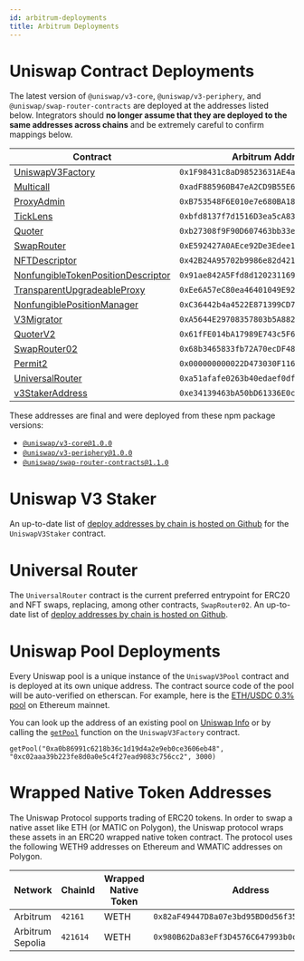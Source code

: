 ```yaml
---
id: arbitrum-deployments
title: Arbitrum Deployments
---
```


# Uniswap Contract Deployments

The latest version of `@uniswap/v3-core`, `@uniswap/v3-periphery`, and `@uniswap/swap-router-contracts` are deployed at the addresses listed below. Integrators should **no longer assume that they are deployed to the same addresses across chains** and be extremely careful to confirm mappings below.

| Contract                                                                                                                                                     | Arbitrum Addresses                           | Arbitrum Sepolia Addresses                   |
| ------------------------------------------------------------------------------------------------------------------------------------------------------------ | -------------------------------------------- | -------------------------------------------- |
| [UniswapV3Factory](https://github.com/Uniswap/uniswap-v3-core/blob/v1.0.0/contracts/UniswapV3Factory.sol)                                                    | `0x1F98431c8aD98523631AE4a59f267346ea31F984` | `0x248AB79Bbb9bC29bB72f7Cd42F17e054Fc40188e` |
| [Multicall](https://arbiscan.io/address/0xadF885960B47eA2CD9B55E6DAc6B42b7Cb2806dB#code)                                                                     | `0xadF885960B47eA2CD9B55E6DAc6B42b7Cb2806dB` | `0x2B718b475e385eD29F56775a66aAB1F5cC6B2A0A` |
| [ProxyAdmin](https://github.com/OpenZeppelin/openzeppelin-contracts/blob/v3.4.1-solc-0.7-2/contracts/proxy/ProxyAdmin.sol)                                   | `0xB753548F6E010e7e680BA186F9Ca1BdAB2E90cf2` | ``                                           |
| [TickLens](https://github.com/Uniswap/uniswap-v3-periphery/blob/v1.0.0/contracts/lens/TickLens.sol)                                                          | `0xbfd8137f7d1516D3ea5cA83523914859ec47F573` | `0x0fd18587734e5C2dcE2dccDcC7DD1EC89ba557d9` |
| [Quoter](https://github.com/Uniswap/uniswap-v3-periphery/blob/v1.0.0/contracts/lens/Quoter.sol)                                                              | `0xb27308f9F90D607463bb33eA1BeBb41C27CE5AB6` | ``                                           |
| [SwapRouter](https://github.com/Uniswap/uniswap-v3-periphery/blob/v1.0.0/contracts/SwapRouter.sol)                                                           | `0xE592427A0AEce92De3Edee1F18E0157C05861564` | ``                                           |
| [NFTDescriptor](https://github.com/Uniswap/uniswap-v3-periphery/blob/v1.0.0/contracts/libraries/NFTDescriptor.sol)                                           | `0x42B24A95702b9986e82d421cC3568932790A48Ec` | ``                                           |
| [NonfungibleTokenPositionDescriptor](https://github.com/Uniswap/uniswap-v3-periphery/blob/v1.0.0/contracts/NonfungibleTokenPositionDescriptor.sol)           | `0x91ae842A5Ffd8d12023116943e72A606179294f3` | ``                                           |
| [TransparentUpgradeableProxy](https://github.com/OpenZeppelin/openzeppelin-contracts/blob/v3.4.1-solc-0.7-2/contracts/proxy/TransparentUpgradeableProxy.sol) | `0xEe6A57eC80ea46401049E92587E52f5Ec1c24785` | ``                                           |
| [NonfungiblePositionManager](https://github.com/Uniswap/uniswap-v3-periphery/blob/v1.0.0/contracts/NonfungiblePositionManager.sol)                           | `0xC36442b4a4522E871399CD717aBDD847Ab11FE88` | `0x6b2937Bde17889EDCf8fbD8dE31C3C2a70Bc4d65` |
| [V3Migrator](https://github.com/Uniswap/uniswap-v3-periphery/blob/v1.0.0/contracts/V3Migrator.sol)                                                           | `0xA5644E29708357803b5A882D272c41cC0dF92B34` | `0x398f43ef2c67B941147157DA1c5a868E906E043D` |
| [QuoterV2](https://github.com/Uniswap/v3-periphery/blob/main/contracts/lens/QuoterV2.sol)                                                                    | `0x61fFE014bA17989E743c5F6cB21bF9697530B21e` | `0x2779a0CC1c3e0E44D2542EC3e79e3864Ae93Ef0B` |
| [SwapRouter02](https://github.com/Uniswap/swap-router-contracts/blob/main/contracts/SwapRouter02.sol)                                                        | `0x68b3465833fb72A70ecDF485E0e4C7bD8665Fc45` | `0x101F443B4d1b059569D643917553c771E1b9663E` |
| [Permit2](https://github.com/Uniswap/permit2)                                                                                                                | `0x000000000022D473030F116dDEE9F6B43aC78BA3` | `0x000000000022D473030F116dDEE9F6B43aC78BA3` |
| [UniversalRouter](https://github.com/Uniswap/universal-router)                                                                                               | `0xa51afafe0263b40edaef0df8781ea9aa03e381a3` | `0x4A7b5Da61326A6379179b40d00F57E5bbDC962c2` |
| [v3StakerAddress](https://github.com/Uniswap/v3-staker)                                                                                                      | `0xe34139463bA50bD61336E0c446Bd8C0867c6fE65` | ``                                           |


These addresses are final and were deployed from these npm package versions:

- [`@uniswap/v3-core@1.0.0`](https://github.com/Uniswap/uniswap-v3-core/tree/v1.0.0)
- [`@uniswap/v3-periphery@1.0.0`](https://github.com/Uniswap/uniswap-v3-periphery/tree/v1.0.0)
- [`@uniswap/swap-router-contracts@1.1.0`](https://github.com/Uniswap/swap-router-contracts/tree/v1.1.0)

# Uniswap V3 Staker

An up-to-date list of [deploy addresses by chain is hosted on Github](https://github.com/Uniswap/v3-staker/releases/tag/v1.0.2) for the `UniswapV3Staker` contract.

# Universal Router

The `UniversalRouter` contract is the current preferred entrypoint for ERC20 and NFT swaps, replacing, among other contracts, `SwapRouter02`. An up-to-date list of [deploy addresses by chain is hosted on Github](https://github.com/Uniswap/universal-router/tree/main/deploy-addresses).

# Uniswap Pool Deployments

Every Uniswap pool is a unique instance of the `UniswapV3Pool` contract and is deployed at its own unique address. The contract source code of the pool will be auto-verified on etherscan. For example, here is the [ETH/USDC 0.3% pool](https://etherscan.io/address/0x8ad599c3a0ff1de082011efddc58f1908eb6e6d8) on Ethereum mainnet.

You can look up the address of an existing pool on [Uniswap Info](https://info.uniswap.org/#/) or by calling the [`getPool`](../reference/core/interfaces/IUniswapV3Factory.md#getpool) function on the `UniswapV3Factory` contract.

```solidity
getPool("0xa0b86991c6218b36c1d19d4a2e9eb0ce3606eb48", "0xc02aaa39b223fe8d0a0e5c4f27ead9083c756cc2", 3000)
```

# Wrapped Native Token Addresses

The Uniswap Protocol supports trading of ERC20 tokens. In order to swap a native asset like ETH (or MATIC on Polygon), the Uniswap protocol wraps these assets in an ERC20 wrapped native token contract. The protocol uses the following WETH9 addresses on Ethereum and WMATIC addresses on Polygon.

| Network             | ChainId  | Wrapped Native Token | Address                                      |
| ------------------- | -------- | -------------------- | -------------------------------------------- |
| Arbitrum            | `42161`  | WETH                 | `0x82aF49447D8a07e3bd95BD0d56f35241523fBab1` |
| Arbitrum Sepolia    | `421614` | WETH                 | `0x980B62Da83eFf3D4576C647993b0c1D7faf17c73` |

